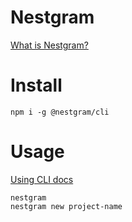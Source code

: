 # Nestgram

[What is Nestgram?](https://degreetpro.gitbook.io/nestgram/)

# Install

```
npm i -g @nestgram/cli
```

# Usage

[Using CLI docs](https://degreetpro.gitbook.io/nestgram/advenced/cli)

```
nestgram
nestgram new project-name
```